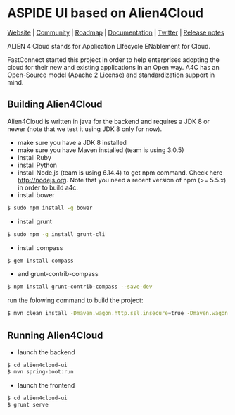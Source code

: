 # ASPIDE UI based on Alien4Cloud

[Website](http://alien4cloud.github.io) |
[Community](http://alien4cloud.github.io/community/index.html) |
[Roadmap](http://alien4cloud.github.io/roadmap/index.html) |
[Documentation](http://alien4cloud.github.io/#/documentation/2.0.0/index.html) |
[Twitter](https://twitter.com/alien4cloud) |
[Release notes](http://alien4cloud.github.io/#/release_notes/index.html)


ALIEN 4 Cloud stands for Application LIfecycle ENablement for Cloud.

FastConnect started this project in order to help enterprises adopting the cloud for their new and existing applications in an Open way. A4C has an Open-Source model (Apache 2 License) and standardization support in mind.

## Building Alien4Cloud

Alien4Cloud is written in java for the backend and requires a JDK 8 or newer (note that we test it using JDK 8 only for now).

- make sure you have a JDK 8 installed
- make sure you have Maven installed (team is using 3.0.5)
- install Ruby
- install Python
- install Node.js (team is using 6.14.4) to get npm command. Check here http://nodejs.org. Note that you need a recent version of npm (>= 5.5.x) in order to build a4c.
- install bower  
```sh
$ sudo npm install -g bower
```
- install grunt  
```sh
$ sudo npm -g install grunt-cli
```
- install compass  
```sh
$ gem install compass
```
- and grunt-contrib-compass  
```sh
$ npm install grunt-contrib-compass --save-dev
```  

run the folowing command to build the project:  
```sh
$ mvn clean install -Dmaven.wagon.http.ssl.insecure=true -Dmaven.wagon.http.ssl.allowall=true
```
## Running Alien4Cloud

- launch the backend
```sh
$ cd alien4cloud-ui
$ mvn spring-boot:run
```
- launch the frontend
```sh
$ cd alien4cloud-ui
$ grunt serve
```
